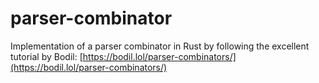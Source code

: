 # parser-combinator

Implementation of a parser combinator in Rust by following the excellent tutorial by Bodil:
  [https://bodil.lol/parser-combinators/](https://bodil.lol/parser-combinators/)
